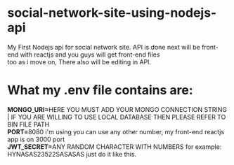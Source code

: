 # social-network-site-using-nodejs-api
My First Nodejs api for social network site. API is done next will be front-end with reactjs and you guys will get front-end files <br> 
too as i move on, There also will be editing in API.<br>

# What my .env file contains are:
<strong>MONGO_URI=</strong>HERE YOU MUST ADD YOUR MONGO CONNECTION STRING | IF YOU ARE WILLING TO USE LOCAL DATABASE THEN PLEASE REFER TO BIN FILE PATH <br>
<strong>PORT=</strong>8080 i'm using you can use any other number, my front-end reactjs app is on 3000 port <br>
<strong>JWT_SECRET=</strong>ANY RANDOM CHARACTER WITH NUMBERS for example: HYNASAS23522SASASAS just do it like this.
